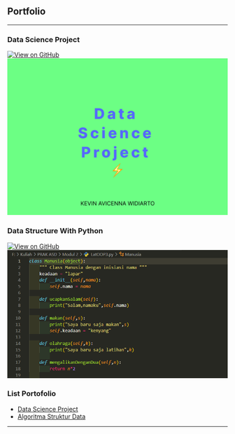 ## Portfolio
---
### Data Science Project
[![View on GitHub](https://img.shields.io/badge/GitHub-View_on_GitHub-blue?logo=GitHub)](https://github.com/kevinavicenna/DS)
<img src="images/2.png?raw=true"/>

### Data Structure With Python
[![View on GitHub](https://img.shields.io/badge/GitHub-View_on_GitHub-blue?logo=GitHub)](https://github.com/kevinavicenna/PrakASD-L200200183)
<img src="images/1.png?raw=true"/>


### List Portofolio
- [Data Science Project](https://github.com/kevinavicenna/DS)
- [Algoritma Struktur Data](https://github.com/kevinavicenna/PrakASD-L200200183)

---
